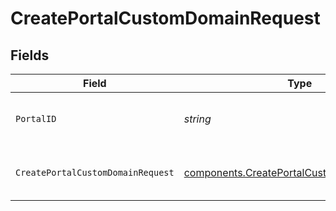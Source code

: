 # CreatePortalCustomDomainRequest


## Fields

| Field                                                                                                    | Type                                                                                                     | Required                                                                                                 | Description                                                                                              | Example                                                                                                  |
| -------------------------------------------------------------------------------------------------------- | -------------------------------------------------------------------------------------------------------- | -------------------------------------------------------------------------------------------------------- | -------------------------------------------------------------------------------------------------------- | -------------------------------------------------------------------------------------------------------- |
| `PortalID`                                                                                               | *string*                                                                                                 | :heavy_check_mark:                                                                                       | ID of the portal.                                                                                        | f32d905a-ed33-46a3-a093-d8f536af9a8a                                                                     |
| `CreatePortalCustomDomainRequest`                                                                        | [components.CreatePortalCustomDomainRequest](../../models/components/createportalcustomdomainrequest.md) | :heavy_check_mark:                                                                                       | Create a portal custom domain.                                                                           |                                                                                                          |